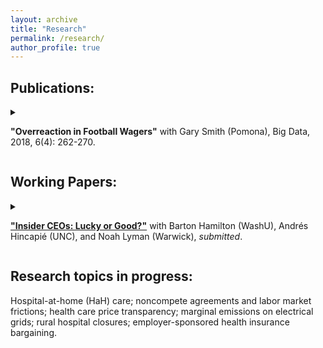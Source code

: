```yaml
---
layout: archive
title: "Research"
permalink: /research/
author_profile: true
---
```


<h2><b>Publications:</b></h2>

<details>

<summary>

<b>"Overreaction in Football Wagers"</b> with Gary Smith (Pomona), Big Data, 2018, 6(4): 262-270.

</summary>
  

<ul><span style="font-variant: small-caps;">Abstract:</span> Football scores are an imperfect measure of a team's ability, and consequently exaggerate differences in abilities. Those teams that perform the best and the worst are not really so far from average in their ability; thus their future performances regress to the mean. Betting data indicate that gamblers do not fully account for this regression.</ul>
 
</details>

<p style="margin-bottom: 1rem;"></p>


<h2><b>Working Papers:</b></h2>

<details>

<summary>

<b><a href="/files/CHHL_InsiderCEOs.pdf">"Insider CEOs: Lucky or Good?"</a></b> with Barton Hamilton (WashU), Andrés Hincapié (UNC), and Noah Lyman (Warwick), <i>submitted</i>.

</summary>
  

<ul><span style="font-variant: small-caps;">Abstract:</span> Why do firms tend to hire CEOs from within rather than externally? And why do
external hires increase when firm performance is poor? We answer these questions using a dynamic selection model of CEO hiring and turnover, weighing the relative importance of various
mechanisms suggested in the literature including differences in average quality, uncertainty about
CEO quality, costs of firing, preference for internal hires, and preference for “rocking the boat”
(external hires) during times of crisis. Firm performance is persistent and boards learn about CEO
quality over time, facing different levels of uncertainty when hiring internally or externally. We
estimate the model using a matched CEO-firm panel from 1995-2019 of all publicly-traded North
American firms. We find that the main mechanism answering these questions is information. Our
estimates indicate that boards’ uncertainty over insider candidates is roughly half that of outsiders,
which causes insider CEOs to become better selected and generates a significant difference in quality ex-post despite there being little ex-ante difference in quality between the two candidate pools.
Long-tenured insider CEOs thus tend to be “good” while outsiders tend to be “lucky.” Finally,
the higher variation in quality faced by firms when hiring externally increases firms’ willingness
to hire outsiders when performance is poor, in hopes of drawing an exceptional outsider from the
right tail of the distribution.</ul>
 
</details>

<p style="margin-bottom: 1rem;"></p>


<h2><b>Research topics in progress:</b></h2>
Hospital-at-home (HaH) care; noncompete agreements and labor market frictions; health care price transparency; marginal emissions on electrical grids; rural hospital closures; employer-sponsored health insurance bargaining.

